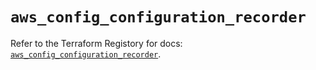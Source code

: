 # `aws_config_configuration_recorder`

Refer to the Terraform Registory for docs: [`aws_config_configuration_recorder`](https://registry.terraform.io/providers/hashicorp/aws/5.9.0/docs/resources/config_configuration_recorder).
